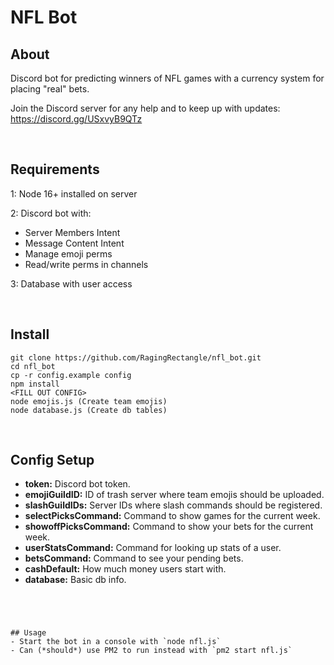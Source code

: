 # NFL Bot

## About
Discord bot for predicting winners of NFL games with a currency system for placing "real" bets.

Join the Discord server for any help and to keep up with updates: https://discord.gg/USxvyB9QTz
  
 
  
  
## Requirements
1: Node 16+ installed on server

2: Discord bot with:
  - Server Members Intent
  - Message Content Intent
  - Manage emoji perms
  - Read/write perms in channels

3: Database with user access

 
  
  
## Install
```
git clone https://github.com/RagingRectangle/nfl_bot.git
cd nfl_bot
cp -r config.example config
npm install
<FILL OUT CONFIG>
node emojis.js (Create team emojis)
node database.js (Create db tables)
```  
 
  
  

## Config Setup
- **token:** Discord bot token.
- **emojiGuildID:** ID of trash server where team emojis should be uploaded.
- **slashGuildIDs:** Server IDs where slash commands should be registered.
- **selectPicksCommand:** Command to show games for the current week.
- **showoffPicksCommand:** Command to show your bets for the current week.
- **userStatsCommand:** Command for looking up stats of a user.
- **betsCommand:** Command to see your pending bets.
- **cashDefault:** How much money users start with.
- **database:** Basic db info.
```  
 
  
  

## Usage
- Start the bot in a console with `node nfl.js`
- Can (*should*) use PM2 to run instead with `pm2 start nfl.js`